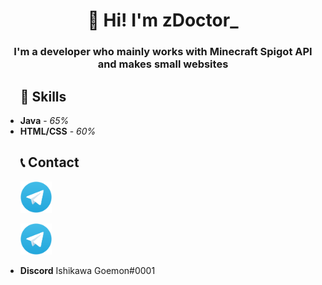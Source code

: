 <div>
  <h1 align="center"><strong>👋 Hi! I'm zDoctor_</strong></h1>
  <h3 align="center"><strong>I'm a developer who mainly works with Minecraft Spigot API and makes small websites</strong></h3>
</div>


<ul>
  <h2><strong>📡 Skills</strong></h2>
  <li><strong>Java</strong> - <i>65%</i></li>
  <li><strong>HTML/CSS</strong> - <i>60%</i></li>
</ul>


<ul>
  <h2><strong>📞 Contact</strong></h2>
  <p>
    <a href="https://t.me/zDoctor_Dev"><img src="Telegram-Icon.png" width="50" height="50" /></a>
  </p>
  <p>
    <a href="“https://discordapp.com/users/603643099205599252"><img src="Telegram-Icon.png" width="50" height="50" /></a>
  </p>
  <li><strong>Discord</strong> Ishikawa Goemon#0001</li>
</ul>
